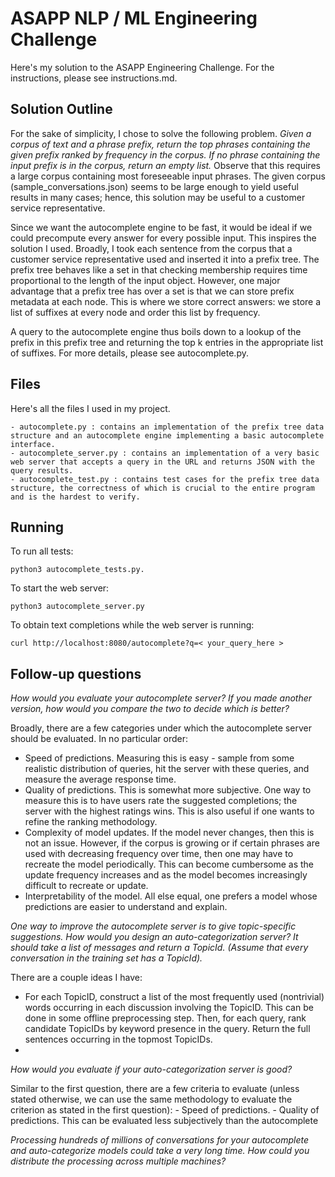 ASAPP NLP / ML Engineering Challenge
====================================
Here's my solution to the ASAPP Engineering Challenge. For the instructions, please see instructions.md.

Solution Outline
----------------
For the sake of simplicity, I chose to solve the following problem.
_Given a corpus of text and a phrase prefix, return the top phrases containing the given prefix ranked by frequency in the corpus. If no phrase containing the input prefix is in the corpus, return an empty list._
Observe that this requires a large corpus containing most foreseeable input phrases. The given corpus (sample_conversations.json) seems to be large enough to yield useful results in many cases; hence, this solution may be useful to a customer service representative. 

Since we want the autocomplete engine to be fast, it would be ideal if we could precompute every answer for every possible input. This inspires the solution I used. Broadly, I took each sentence from the corpus that a customer service representative used and inserted it into a prefix tree. The prefix tree behaves like a set in that checking membership requires time proportional to the length of the input object. However, one major advantage that a prefix tree has over a set is that we can store prefix metadata at each node. This is where we store correct answers: we store a list of suffixes at every node and order this list by frequency. 

A query to the autocomplete engine thus boils down to a lookup of the prefix in this prefix tree and returning the top k entries in the appropriate list of suffixes. For more details, please see autocomplete.py.

Files
-----
Here's all the files I used in my project.

    - autocomplete.py : contains an implementation of the prefix tree data structure and an autocomplete engine implementing a basic autocomplete interface.
    - autocomplete_server.py : contains an implementation of a very basic web server that accepts a query in the URL and returns JSON with the query results.
    - autocomplete_test.py : contains test cases for the prefix tree data structure, the correctness of which is crucial to the entire program and is the hardest to verify.  

Running
-------
To run all tests:

    python3 autocomplete_tests.py. 

To start the web server:

    python3 autocomplete_server.py

To obtain text completions while the web server is running: 

    curl http://localhost:8080/autocomplete?q=< your_query_here > 


Follow-up questions
-------------------
_How would you evaluate your autocomplete server? If you made another version, how would you compare the two to decide which is better?_

Broadly, there are a few categories under which the autocomplete server should be evaluated. In no particular order:

- Speed of predictions. Measuring this is easy - sample from some realistic distribution of queries, hit the server with these queries, and measure the average response time.
- Quality of predictions. This is somewhat more subjective. One way to measure this is to have users rate the suggested completions; the server with the highest ratings wins. This is also useful if one wants to refine the ranking methodology. 
- Complexity of model updates. If the model never changes, then this is not an issue. However, if the corpus is growing or if certain phrases are used with decreasing frequency over time, then one may have to recreate the model periodically. This can become cumbersome as the update frequency increases and as the model becomes increasingly difficult to recreate or update. 
- Interpretability of the model. All else equal, one prefers a model whose predictions are easier to understand and explain. 

_One way to improve the autocomplete server is to give topic-specific suggestions. How would you design an auto-categorization server? It should take a list of messages and return a TopicId. (Assume that every conversation in the training set has a TopicId)._

There are a couple ideas I have:
  - For each TopicID, construct a list of the most frequently used (nontrivial) words occurring in each discussion involving the TopicID. This can be done in some offline preprocessing step. Then, for each query, rank candidate TopicIDs by keyword presence in the query. Return the full sentences occurring in the topmost TopicIDs.
  -  

_How would you evaluate if your auto-categorization server is good?_

Similar to the first question, there are a few criteria to evaluate (unless stated otherwise, we can use the same methodology to evaluate the criterion as stated in the first question):
    - Speed of predictions.
    - Quality of predictions. This can be evaluated less subjectively than the autocomplete 

_Processing hundreds of millions of conversations for your autocomplete and auto-categorize models could take a very long time. How could you distribute the processing across multiple machines?_
